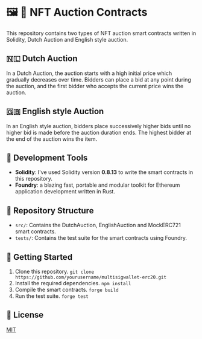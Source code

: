 # 🖼️ 🎨 NFT Auction Contracts

This repository contains two types of NFT auction smart contracts written in Solidity, Dutch Auction and English style auction.

## 🇳🇱 Dutch Auction

In a Dutch Auction, the auction starts with a high initial price which gradually decreases over time. Bidders can place a bid at any point during the auction, and the first bidder who accepts the current price wins the auction.

## 🇬🇧 English style Auction

In an English style auction, bidders place successively higher bids until no higher bid is made before the auction duration ends. The highest bidder at the end of the auction wins the item.

## :wrench: Development Tools

- **Solidity**: I've used Solidity version **0.8.13** to write the smart contracts in this repository.
- **Foundry**: a blazing fast, portable and modular toolkit for Ethereum application development written in Rust.

## :open_file_folder: Repository Structure

- `src/`: Contains the DutchAuction, EnglishAuction and MockERC721 smart contracts.
- `tests/`: Contains the test suite for the smart contracts using Foundry.

## :rocket: Getting Started

1. Clone this repository. `git clone https://github.com/yourusername/multisigwallet-erc20.git`
2. Install the required dependencies. `npm install`
3. Compile the smart contracts. `forge build`
4. Run the test suite. `forge test`

## :scroll: License

[MIT](https://choosealicense.com/licenses/mit/)
